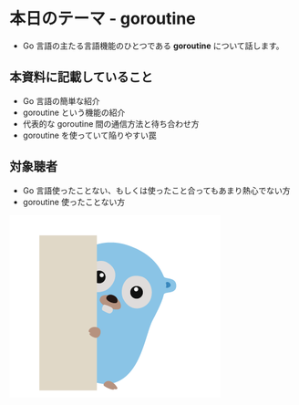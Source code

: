 # 本日のテーマ - goroutine

* Go 言語の主たる言語機能のひとつである **goroutine** について話します。

## 本資料に記載していること

* Go 言語の簡単な紹介
* goroutine という機能の紹介
* 代表的な goroutine 間の通信方法と待ち合わせ方
* goroutine を使っていて陥りやすい罠

## 対象聴者

* Go 言語使ったことない、もしくは使ったこと合ってもあまり熱心でない方
* goroutine 使ったことない方

![hello gopher](./assets/images/05.png)

